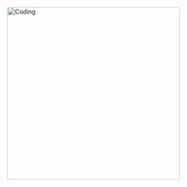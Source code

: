 <img align="right" alt="Coding" width="400" src="https://www.canva.com/design/DAE5XSUgB7k/QNJ96BoGomQ9DqUZWKZy9A/view?utm_content=DAE5XSUgB7k&utm_campaign=designshare&utm_medium=link&utm_source=publishsharelink">
